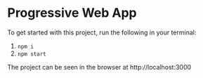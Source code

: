 # Progressive Web App

To get started with this project, run the following in your terminal:

1. `npm i`
2. `npm start`

The project can be seen in the browser at http://localhost:3000